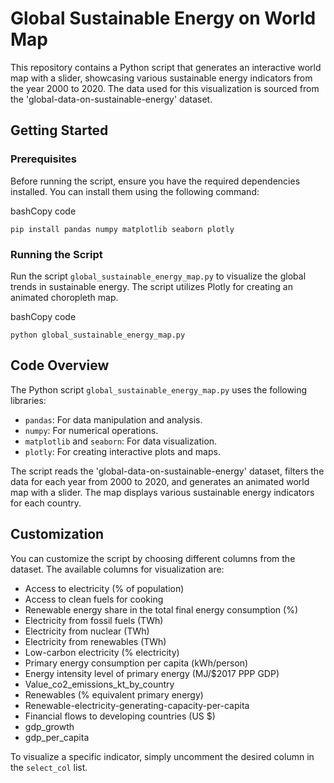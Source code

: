 Global Sustainable Energy on World Map
======================================

This repository contains a Python script that generates an interactive world map with a slider, showcasing various sustainable energy indicators from the year 2000 to 2020. The data used for this visualization is sourced from the 'global-data-on-sustainable-energy' dataset.

Getting Started
---------------

### Prerequisites

Before running the script, ensure you have the required dependencies installed. You can install them using the following command:

bashCopy code

`pip install pandas numpy matplotlib seaborn plotly`

### Running the Script

Run the script `global_sustainable_energy_map.py` to visualize the global trends in sustainable energy. The script utilizes Plotly for creating an animated choropleth map.

bashCopy code

`python global_sustainable_energy_map.py`

Code Overview
-------------

The Python script `global_sustainable_energy_map.py` uses the following libraries:

-   `pandas`: For data manipulation and analysis.
-   `numpy`: For numerical operations.
-   `matplotlib` and `seaborn`: For data visualization.
-   `plotly`: For creating interactive plots and maps.

The script reads the 'global-data-on-sustainable-energy' dataset, filters the data for each year from 2000 to 2020, and generates an animated world map with a slider. The map displays various sustainable energy indicators for each country.

Customization
-------------

You can customize the script by choosing different columns from the dataset. The available columns for visualization are:

-   Access to electricity (% of population)
-   Access to clean fuels for cooking
-   Renewable energy share in the total final energy consumption (%)
-   Electricity from fossil fuels (TWh)
-   Electricity from nuclear (TWh)
-   Electricity from renewables (TWh)
-   Low-carbon electricity (% electricity)
-   Primary energy consumption per capita (kWh/person)
-   Energy intensity level of primary energy (MJ/$2017 PPP GDP)
-   Value_co2_emissions_kt_by_country
-   Renewables (% equivalent primary energy)
-   Renewable-electricity-generating-capacity-per-capita
-   Financial flows to developing countries (US $)
-   gdp_growth
-   gdp_per_capita

To visualize a specific indicator, simply uncomment the desired column in the `select_col` list.
